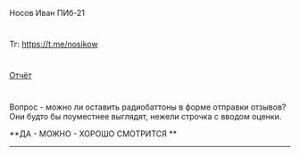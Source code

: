 Носов Иван ПИб-21 
# 
Тг: https://t.me/nosikow
#
[Отчёт](https://github.com/NosikovNeOleg/PgatuPracticeNodeJS/blob/ac8a16b19355e0764c9f28a37fbe55d52114f6c7/%D0%9E%D1%82%D1%87%D1%91%D1%82%20%D0%9F%D0%98%D0%9121%20%D0%9D%D0%BE%D1%81%D0%BE%D0%B2%20%D0%98%D0%B2%D0%B0%D0%BD.docx)
#
Вопрос - можно ли оставить радиобаттоны в форме отправки отзывов? Они будто бы поуместнее выглядят, нежели строчка с вводом оценки.

**ДА - МОЖНО - ХОРОШО СМОТРИТСЯ **

---  
